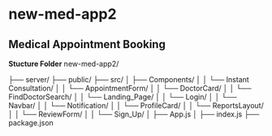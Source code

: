 # new-med-app2

## Medical Appointment Booking

**Stucture Folder**
new-med-app2/

├── server/
├── public/
├── src/
│ ├── Components/
│ │ └── Instant Consultation/
│ │ └── AppointmentForm/
│ │ └── DoctorCard/
│ │ └── FindDoctorSearch/
│ │ └── Landing_Page/
│ │ └── Login/
│ │ └── Navbar/
│ │ └── Notification/
│ │ └── ProfileCard/
│ │ └── ReportsLayout/
│ │ └── ReviewForm/
│ │ └── Sign_Up/
│ ├── App.js
│ ├── index.js
├── package.json

